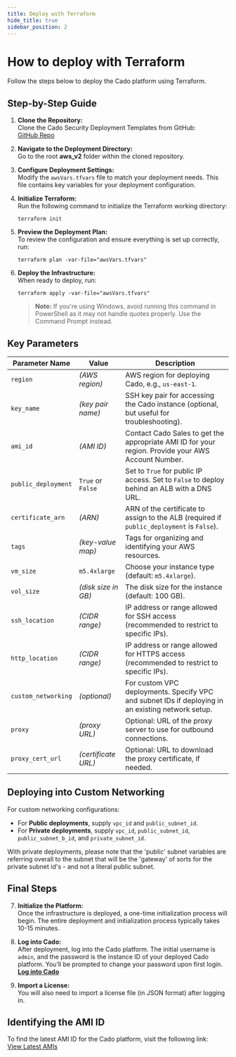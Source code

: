 ```yaml
---
title: Deploy with Terraform
hide_title: true
sidebar_position: 2
---
```


# How to deploy with Terraform

Follow the steps below to deploy the Cado platform using Terraform.

## Step-by-Step Guide

1. **Clone the Repository:**  
   Clone the Cado Security Deployment Templates from GitHub:  
   [GitHub Repo](https://github.com/cado-security/Deployment-Templates/tree/main)
   
2. **Navigate to the Deployment Directory:**  
   Go to the root **aws_v2** folder within the cloned repository.

3. **Configure Deployment Settings:**  
   Modify the `awsVars.tfvars` file to match your deployment needs. This file contains key variables for your deployment configuration.

4. **Initialize Terraform:**  
   Run the following command to initialize the Terraform working directory:  
   ```
   terraform init
   ```

5. **Preview the Deployment Plan:**  
   To review the configuration and ensure everything is set up correctly, run:  
   ```
   terraform plan -var-file="awsVars.tfvars"
   ```

6. **Deploy the Infrastructure:**  
   When ready to deploy, run:  
   ```
   terraform apply -var-file="awsVars.tfvars"
   ```

   > **Note:** If you're using Windows, avoid running this command in PowerShell as it may not handle quotes properly. Use the Command Prompt instead.

## Key Parameters

| Parameter Name       | Value                        | Description                                                                                          |
| -------------------- | ---------------------------- | ---------------------------------------------------------------------------------------------------- |
| `region`             | *(AWS region)*               | AWS region for deploying Cado, e.g., `us-east-1`.                                                     |
| `key_name`           | *(key pair name)*            | SSH key pair for accessing the Cado instance (optional, but useful for troubleshooting).               |
| `ami_id`             | *(AMI ID)*                   | Contact Cado Sales to get the appropriate AMI ID for your region. Provide your AWS Account Number.     |
| `public_deployment`  | `True` or `False`            | Set to `True` for public IP access. Set to `False` to deploy behind an ALB with a DNS URL.             |
| `certificate_arn`    | *(ARN)*                      | ARN of the certificate to assign to the ALB (required if `public_deployment` is `False`).              |
| `tags`               | *(key-value map)*            | Tags for organizing and identifying your AWS resources.                                                |
| `vm_size`            | `m5.4xlarge`                 | Choose your instance type (default: `m5.4xlarge`).                                                     |
| `vol_size`           | *(disk size in GB)*          | The disk size for the instance (default: 100 GB).                                                      |
| `ssh_location`       | *(CIDR range)*               | IP address or range allowed for SSH access (recommended to restrict to specific IPs).                  |
| `http_location`      | *(CIDR range)*               | IP address or range allowed for HTTPS access (recommended to restrict to specific IPs).                |
| `custom_networking`  | *(optional)*                 | For custom VPC deployments. Specify VPC and subnet IDs if deploying in an existing network setup.      |
| `proxy`              | *(proxy URL)*                | Optional: URL of the proxy server to use for outbound connections.                                     |
| `proxy_cert_url`     | *(certificate URL)*          | Optional: URL to download the proxy certificate, if needed.                                            |

## Deploying into Custom Networking

For custom networking configurations:

- For **Public deployments**, supply `vpc_id` and `public_subnet_id`.
- For **Private deployments**, supply `vpc_id`, `public_subnet_id`, `public_subnet_b_id`, and `private_subnet_id`.

With private deployments, please note that the 'public' subnet variables are referring overall to the subnet that will be the 'gateway' of sorts for the private subnet id's - and not a literal public subnet. 

## Final Steps

7. **Initialize the Platform:**  
   Once the infrastructure is deployed, a one-time initialization process will begin. The entire deployment and initialization process typically takes 10-15 minutes.

8. **Log into Cado:**  
   After deployment, log into the Cado platform. The initial username is `admin`, and the password is the instance ID of your deployed Cado platform. You’ll be prompted to change your password upon first login.  
   **[Log into Cado](/cado/deploy/logging-in)**

9. **Import a License:**  
   You will also need to import a license file (in JSON format) after logging in.

## Identifying the AMI ID

To find the latest AMI ID for the Cado platform, visit the following link:  
[View Latest AMIs](https://cado-public.s3.amazonaws.com/cado_updates_json_v2.json)
